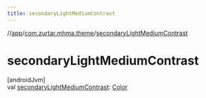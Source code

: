 ```yaml
---
title: secondaryLightMediumContrast
---
```

//[app](../../index.html)/[com.zurtar.mhma.theme](index.html)/[secondaryLightMediumContrast](secondary-light-medium-contrast.html)



# secondaryLightMediumContrast



[androidJvm]\
val [secondaryLightMediumContrast](secondary-light-medium-contrast.html): [Color](https://developer.android.com/reference/kotlin/androidx/compose/ui/graphics/Color.html)



